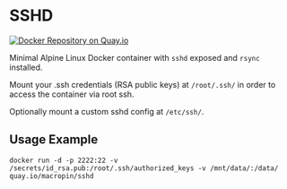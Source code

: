 # SSHD

[![Docker Repository on Quay.io](https://quay.io/repository/macropin/sshd/status "Docker Repository on Quay.io")](https://quay.io/repository/macropin/sshd)

Minimal Alpine Linux Docker container with `sshd` exposed and `rsync` installed.

Mount your .ssh credentials (RSA public keys) at `/root/.ssh/` in order to access the container via root ssh.

Optionally mount a custom sshd config at `/etc/ssh/`.

## Usage Example

```
docker run -d -p 2222:22 -v /secrets/id_rsa.pub:/root/.ssh/authorized_keys -v /mnt/data/:/data/ quay.io/macropin/sshd
````
